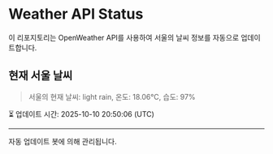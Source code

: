 
# Weather API Status

이 리포지토리는 OpenWeather API를 사용하여 서울의 날씨 정보를 자동으로 업데이트합니다.

## 현재 서울 날씨
> 서울의 현재 날씨: light rain, 온도: 18.06°C, 습도: 97%

⏳ 업데이트 시간: 2025-10-10 20:50:06 (UTC)

---
자동 업데이트 봇에 의해 관리됩니다.
